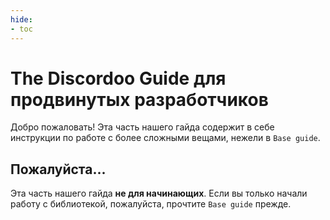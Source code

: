 ```yaml
---
hide:
- toc
---
```


# The Discordoo Guide для продвинутых разработчиков
Добро пожаловать! Эта часть нашего гайда содержит в себе инструкции по работе с более сложными вещами, нежели в `Base guide`.

## Пожалуйста...
Эта часть нашего гайда **не для начинающих**. Если вы только начали работу с библиотекой, пожалуйста, прочтите `Base guide` прежде.
